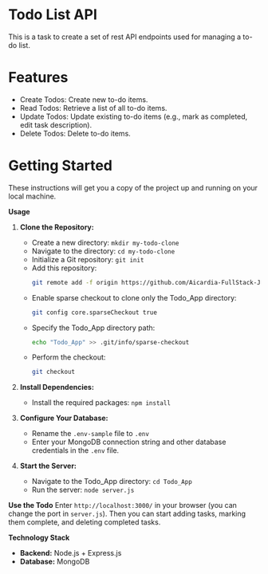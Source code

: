 **Todo List API**
=======================

This is a task to create a set of rest API endpoints used for managing a to-do list.

**Features**
=================

  - Create Todos: Create new to-do items.
  - Read Todos: Retrieve a list of all to-do items.
  - Update Todos: Update existing to-do items (e.g., mark as completed, edit task description).
  - Delete Todos: Delete to-do items.


**Getting Started**
======================
These instructions will get you a copy of the project up and running on your local machine.

**Usage**

1. **Clone the Repository:**
   - Create a new directory: `mkdir my-todo-clone`
   - Navigate to the directory: `cd my-todo-clone`
   - Initialize a Git repository: `git init`
   - Add this repository:
     ```bash
     git remote add -f origin https://github.com/Aicardia-FullStack-Journeys/BackEnd_NodeJS.git
     ```
   - Enable sparse checkout to clone only the Todo_App directory:
     ```bash
     git config core.sparseCheckout true
     ```
   - Specify the Todo_App directory path:
     ```bash
     echo "Todo_App" >> .git/info/sparse-checkout
     ```
   - Perform the checkout:
     ```bash
     git checkout
     ```

2. **Install Dependencies:**
   - Install the required packages: `npm install`

3. **Configure Your Database:**
   - Rename the `.env-sample` file to `.env`
   - Enter your MongoDB connection string and other database credentials in the `.env` file.

4. **Start the Server:**
   - Navigate to the Todo_App directory: `cd Todo_App`
   - Run the server: `node server.js`

**Use the Todo**
Enter `http://localhost:3000/` in your browser (you can change the port in `server.js`). Then you can start adding tasks, marking them complete, and deleting completed tasks.

**Technology Stack**
* **Backend:** Node.js + Express.js
* **Database:** MongoDB

